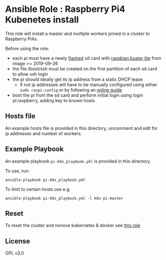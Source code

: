 Ansible Role : Raspberry Pi4 Kubenetes install
=========

This role will install a master and multiple workers joined in a cluster to
Raspberry Pi4s.

Before using the role:

- each pi must have a newly [flashed](https://www.balena.io/etcher/) sd card with [raspbian buster lite](https://www.raspberrypi.org/downloads/raspbian/) from image >= 2019-09-26
- the file /boot/ssh must be created on the first partition of  each sd card to allow ssh login
- the pi should ideally get its ip address from a static DHCP lease
    - if not ip addresses will have to be manually configured using either `sudo raspi-config` or by following an [online guide](https://thepihut.com/blogs/raspberry-pi-tutorials/how-to-give-your-raspberry-pi-a-static-ip-address-update)
- boot the pi from the sd card and perform initial login using login pi:raspberry, adding key to known hosts

Hosts file
----------

An example hosts file is provided in this directory, uncomment and edit for ip
addresses and number of workers.

Example Playbook
----------------

An example playbook `pi-k8s_playbook.yml` is provided in this directory.

To use, run:
```
ansible-playbook pi-k8s_playbook.yml
```

To limit to certain hosts use e.g.
```
ansible-playbook pi-k8s_playbook.yml -l k8s-pi-master
```

Reset
-----

To reset the cluster and remove kubernetes & docker see [this role](https://github.com/Kolossi/ansible-role-pi-k8s-reset)

License
-------

GPL v3.0

